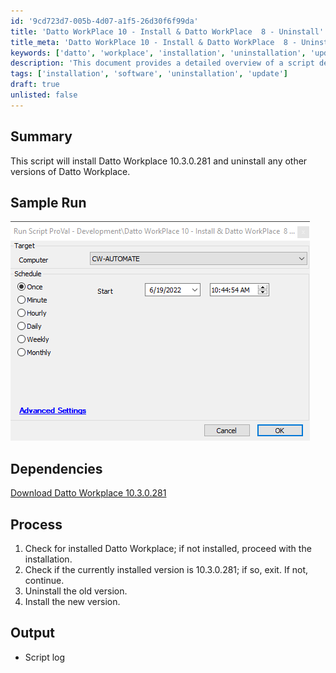 ```yaml
---
id: '9cd723d7-005b-4d07-a1f5-26d30f6f99da'
title: 'Datto WorkPlace 10 - Install & Datto WorkPlace  8 - Uninstall'
title_meta: 'Datto WorkPlace 10 - Install & Datto WorkPlace  8 - Uninstall'
keywords: ['datto', 'workplace', 'installation', 'uninstallation', 'update']
description: 'This document provides a detailed overview of a script designed to install Datto Workplace version 10.3.0.281 while uninstalling any previous versions. It includes sample run images, dependencies, and a step-by-step process for execution.'
tags: ['installation', 'software', 'uninstallation', 'update']
draft: true
unlisted: false
---
```


## Summary

This script will install Datto Workplace 10.3.0.281 and uninstall any other versions of Datto Workplace.

## Sample Run

![Sample Run](../../static/img/Datto-WorkPlace-10---Install-&-Datto-WorkPlace--8---Uninstall/image_1.png)

## Dependencies

[Download Datto Workplace 10.3.0.281](https://us.workplace.datto.com/update/DattoWorkplaceSetup_v10.3.0.281.exe)

## Process

1. Check for installed Datto Workplace; if not installed, proceed with the installation.
2. Check if the currently installed version is 10.3.0.281; if so, exit. If not, continue.
3. Uninstall the old version.
4. Install the new version.

## Output

- Script log



